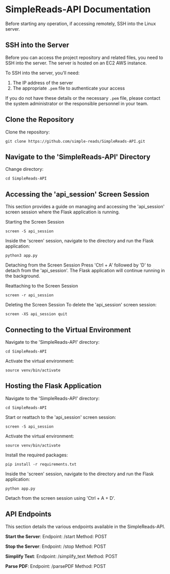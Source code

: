 SimpleReads-API Documentation
============================

Before starting any operation, if accessing remotely, SSH into the Linux server.

SSH into the Server
-------------------
Before you can access the project repository and related files, you need to SSH into the server. The server is hosted on an EC2 AWS instance. 

To SSH into the server, you'll need:

1. The IP address of the server
2. The appropriate `.pem` file to authenticate your access

If you do not have these details or the necessary `.pem` file, please contact the system administrator or the responsible personnel in your team.

Clone the Repository
--------------------
Clone the repository:
```
git clone https://github.com/simple-reads/SimpleReads-API.git
```
Navigate to the 'SimpleReads-API' Directory
------------------------------------------
Change directory:
```
cd SimpleReads-API
```

Accessing the 'api_session' Screen Session
------------------------------------------
This section provides a guide on managing and accessing the 'api_session' screen session where the Flask application is running.

Starting the Screen Session
```
screen -S api_session
```
Inside the 'screen' session, navigate to the directory and run the Flask application:
```
python3 app.py
```

Detaching from the Screen Session
Press 'Ctrl + A' followed by 'D' to detach from the 'api_session'. The Flask application will continue running in the background.

Reattaching to the Screen Session
```
screen -r api_session
```

Deleting the Screen Session
To delete the 'api_session' screen session:
```
screen -XS api_session quit
```

Connecting to the Virtual Environment
-------------------------------------
Navigate to the 'SimpleReads-API' directory:
```
cd SimpleReads-API
```
Activate the virtual environment:
```
source venv/bin/activate
```

Hosting the Flask Application
-----------------------------
Navigate to the 'SimpleReads-API' directory:
```
cd SimpleReads-API
```
Start or reattach to the 'api_session' screen session:
```
screen -S api_session
```
Activate the virtual environment:
```
source venv/bin/activate
```
Install the required packages:
```
pip install -r requirements.txt
```
Inside the 'screen' session, navigate to the directory and run the Flask application:
```
python app.py
```
Detach from the screen session using 'Ctrl + A + D'.

API Endpoints
-------------
This section details the various endpoints available in the SimpleReads-API.

**Start the Server**:
Endpoint: /start
Method: POST

**Stop the Server**:
Endpoint: /stop
Method: POST

**Simplify Text**:
Endpoint: /simplify_text
Method: POST

**Parse PDF**:
Endpoint: /parsePDF
Method: POST
